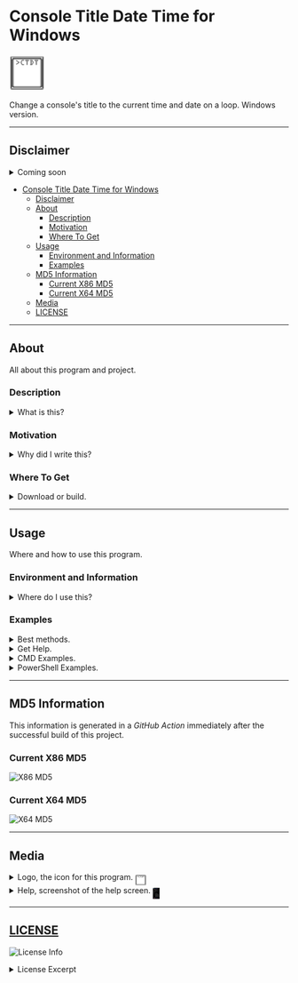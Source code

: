 # Console Title Date Time for Windows

<img alt="Logo 1" src="docs/media/images/ctdt.png" height="64px">

Change a console&#39;s title to the current time and date on a loop&#46; Windows version&#46;

---

## Disclaimer

<details>
    <summary>
    Coming soon
    </summary>
    <p>
        This is a test&#46; Any files found here are not the final files and no promises can be made as to when this will be in production&#44; but it should be fairly soon&#46;
    </p>
</details>

- [Console Title Date Time for Windows](#console-title-date-time-for-windows)
  - [Disclaimer](#disclaimer)
  - [About](#about)
    - [Description](#description)
    - [Motivation](#motivation)
    - [Where To Get](#where-to-get)
  - [Usage](#usage)
    - [Environment and Information](#environment-and-information)
    - [Examples](#examples)
  - [MD5 Information](#md5-information)
    - [Current X86 MD5](#current-x86-md5)
    - [Current X64 MD5](#current-x64-md5)
  - [Media](#media)
  - [LICENSE](#license)

---

## About

All about this program and project&#46;

### Description

<details>
  <summary>What is this&#63;</summary>
  <p>
  This is a console tool for the <b>Windows</b> command line environment that sets the current console&#39;s title to the current date and time on a continuous loop with various options&#46; This works in <b><i>cmd</i></b> or <b><i>PowerShell</i></b>&#46;
  </p>
</details>

### Motivation

<details>
  <summary>Why did I write this&#63;</summary>
  <p>
  I like to have the time and date visible in some command line environments depending on what I&#39;m doing and this is one way that helps me do so&#46; I&#39;m constantly in a comand line so it&#39;s nice to have the date and time close at hand&#46;

  I have written several scripts&#44; functions&#44; and applications like this over the years in Windows and Linux&#44; but this is the best I&#39;ve ever done for Windows so I&#39;m finally releasing it as a *stable*&#46; version&#46; Great performace and I&#39;m happy with it&#46; so here it is for anyone else if they care to use it&#46;
  </p>
</details>

### Where To Get

<details>
  <summary>Download or build&#46;</summary>
  <p>
  You can fork this repository and build yourself or you can download it at the current <a src="https://github.com/Lateralus138/ctdt_windows/releases">Releases</a> page&#46;
  </p>
</details>

---

## Usage

Where and how to use this program&#46;

### Environment and Information

<details>
  <summary>Where do I use this&#63;</summary>
  <p>
  Like any cli tool &#40;or any executable for that matter&#41; this can be used in any available command line program&#47;emulator in <b>Windows</b> like <b>CMD</b> or <b>PowerShell</b>&#44; for example&#44; and should work in most available terminals with only a few quirks &#40;not a bug&#44; I don't think&#41;&#46;

  For example in <b>Hyper Terminal</b> <a href="https://hyper.is/" target="_blank">ʰʸᵖᵉʳᶦᵒ</a> sometimes if you kill the process &#40;<i>ctdt.exe</i>&#41; it won't display again if you restart <b>ctdt</b> unless you restart Hyper itself and it doesn&#59;t happen always&#46; Doesn&#39;t seem to do that it anything else&#59; that I know of&#46;

  Like any portable program in this can either be placed somewhere in your <code>%PATH%</code> and if not then when your run it you&#39;ll need to provide the direct path of the executable&#46;
  </p>
  <h4>Example Given</h4>
  <pre>
    <code> > & &#39;C:\Users\&#60;USERNAME&#62;\Bin\ctdt.exe&#39; /&#63; </code>
  </pre>
</details>

### Examples

<details>
  <summary>Best methods&#46;</summary>
  <p>
  Although this is a normal executable command line tool it can be used in various ways&#44; but the best way is to run it in the background of your&#44; console&#44; more than likely from a start up script&#47;config file or from a shortcut &#40;&#46;lnk&#41;&#44; but with the various methods and arguments&#47;parameters in the examples provided below&#46;
  </p>
</details>

<details>
  <summary>Get Help&#46;</summary>
  <p>In CMD or PowerShell&#46; &#40;with /?, /H, or /HELP&#41;&#46; You can also find a screenshot below&#46;</p>
  <pre>
    <code>C:\Windows\System32> ctdt /?</code>
    <samp>
┌────────────────────────────────────────────────┐
│            Console Title Date Time             │
├────────────────────────────────────────────────┤
│ Set a console's title to the current date      │
│ and/or time on a continous loop. It's best to  │
│ run this in the background.                    │
├────────────────────────────────────────────────┤
│ ctdt [/H] [/D] [/T] [/M] [/F format]           │
│ Examples:                                      │
│ CMD:                                           │
│ start /B ctdt /m                               │
│ PowerShell:                                    │
│ Start-Process ctdt -NoNewWindow                │
│                    -ArgumentList '/m'          │
├────────────────────────────────────────────────┤
│ /h,/HELP,/?     This help screen.              │
│ /d,/DATE        Display the date only.         │
│ /t,/TIME        Display the time only.         │
│                 What is displayed depends on   │
│                 which switch is passed last.   │
│ /m,/MERIDIEM    12 Hour Meridiem time: AM/PM.  │
│                 Defaults to a 24 hour clock.   │
│ /f,/FORMAT      The date's format. Defaults to │
│                 U.S. format M/D/Y, but all     │
│                 variations are possible in the │
│                 values of MDY,MYD,DMY,DYM,YMD, │
│                 and YDM.                       │
└────────────────────────────────────────────────┘
    </samp>
  </pre>
</details>

<details>
  <summary>CMD Examples&#46;</summary>
  <p>Good old fashion cmd&#46;exe&#46;</p>
  <p>Start it in the background with Meridiem time while allowing more input&#46;</p>
  <pre>
  <code>
  C:\Windows\System32> start /B ctdt /m
  </code>
  </pre>
</details>

<details>
  <summary>PowerShell Examples&#46;</summary>
  <p>The more powerful PowerShell or PWSH&#46;</p>
  <p>Start it in the background with Meridiem time while allowing more input&#46;</p>
  <pre>
  <code>
  > Start-Process ctdt -NoNewWindow -ArgumentList '/m'
  </code>
  </pre>
</details>

---

## MD5 Information

This information is generated in a *GitHub Action* immediately after the successful build of this project.

### Current X86 MD5

![X86 MD5](https://img.shields.io/endpoint?url=https://raw.githubusercontent.com/Lateralus138/ctdt_windows/master/docs/json/ctdt_x86_md5.json)

### Current X64 MD5

![X64 MD5](https://img.shields.io/endpoint?url=https://raw.githubusercontent.com/Lateralus138/ctdt_windows/master/docs/json/ctdt_x64_md5.json)


---

## Media

<!-- ### Logo -->

<details>
  <summary>Logo, the icon for this program&#46; <img alt="logo2" src="docs/media/images/ctdt.png" height="20px" align="middle"></summary>
  <img alt="logo2" src="docs/media/images/ctdt.png">
</details>

<details>
  <summary>Help, screenshot of the help screen&#46; <img alt="logo2" src="docs/media/images/helpscreen.png" height="20px" align="middle"></summary>
  <img alt="helpscreen" src="docs/media/images/helpscreen.png">
</details>


<!-- ### Example Screenshots -->

---

## [LICENSE](./LICENSE)

![License Info](https://img.shields.io/github/license/Lateralus138/ctdt_windows?style=for-the-badge)

<details>
  <summary>License Excerpt</summary>
  <br>
  <blockquote>
  This program is free software&#58; you can redistribute it and&#47;or modify it under the terms of the GNU General Public License as published by the Free Software Foundation&#44; either version 3 of the License&#44; or &#40;at your option&#41; any later version&#46;
  </blockquote>
  <br>
  <blockquote>
  This program is distributed in the hope that it will be useful&#44; but WITHOUT ANY WARRANTY&#59; without even the implied warranty of MERCHANTABILITY or FITNESS FOR A PARTICULAR PURPOSE&#46;  See the GNU General Public License for more details&#46;
  </blockquote>
</details>
